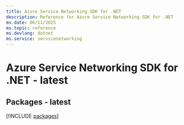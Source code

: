 ```yaml
---
title: Azure Service Networking SDK for .NET
description: Reference for Azure Service Networking SDK for .NET
ms.date: 06/11/2025
ms.topic: reference
ms.devlang: dotnet
ms.service: servicenetworking
---
```

# Azure Service Networking SDK for .NET - latest
## Packages - latest
[!INCLUDE [packages](service-networking-index.md)]